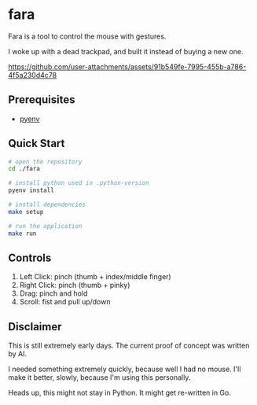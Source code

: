 # fara

Fara is a tool to control the mouse with gestures.

I woke up with a dead trackpad, and built it instead of buying a new one.

https://github.com/user-attachments/assets/91b549fe-7995-455b-a786-4f5a230d4c78

## Prerequisites

- [pyenv](https://github.com/pyenv/pyenv?tab=readme-ov-file#installation)

## Quick Start

```bash
# open the repository
cd ./fara

# install python used in .python-version
pyenv install

# install dependencies
make setup

# run the application
make run
```

## Controls

1. Left Click: pinch (thumb + index/middle finger)
2. Right Click: pinch (thumb + pinky)
3. Drag: pinch and hold
4. Scroll: fist and pull up/down

## Disclaimer

This is still extremely early days.
The current proof of concept was written by AI.

I needed something extremely quickly, because well I had no mouse.
I'll make it better, slowly, because I'm using this personally.

Heads up, this might not stay in Python. It might get re-written in Go.
